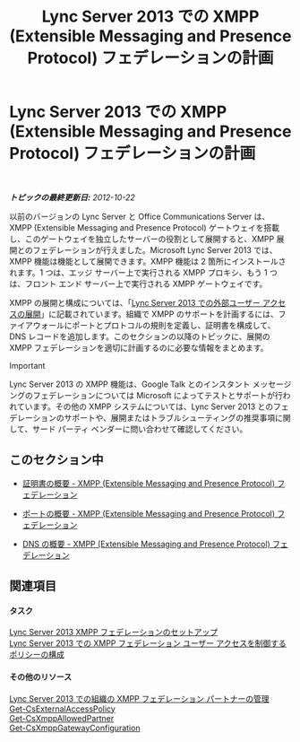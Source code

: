 ﻿---
title: Lync Server 2013 での XMPP (Extensible Messaging and Presence Protocol) フェデレーションの計画
TOCTitle: Lync Server 2013 での XMPP (Extensible Messaging and Presence Protocol) フェデレーションの計画
ms:assetid: 952b33e2-1f58-4831-9a39-1dfec2a316ad
ms:mtpsurl: https://technet.microsoft.com/ja-jp/library/JJ205107(v=OCS.15)
ms:contentKeyID: 48272921
ms.date: 05/19/2016
mtps_version: v=OCS.15
ms.translationtype: HT
---

# Lync Server 2013 での XMPP (Extensible Messaging and Presence Protocol) フェデレーションの計画

 

_**トピックの最終更新日:** 2012-10-22_

以前のバージョンの Lync Server と Office Communications Server は、XMPP (Extensible Messaging and Presence Protocol) ゲートウェイを搭載し、このゲートウェイを独立したサーバーの役割として展開すると、XMPP 展開とのフェデレーションが行えました。Microsoft Lync Server 2013 では、XMPP 機能は機能として展開できます。XMPP 機能は 2 箇所にインストールされます。1 つは、エッジ サーバー上で実行される XMPP プロキシ、もう 1 つは、フロント エンド サーバー上で実行される XMPP ゲートウェイです。

XMPP の展開と構成については、「[Lync Server 2013 での外部ユーザー アクセスの展開](lync-server-2013-deploying-external-user-access.md)」に記載されています。組織で XMPP のサポートを計画するには、ファイアウォールにポートとプロトコルの規則を定義し、証明書を構成して、DNS レコードを追加します。このセクションの以降のトピックに、展開の XMPP フェデレーションを適切に計画するのに必要な情報をまとめます。


> [!IMPORTANT]
> Lync Server 2013 の XMPP 機能は、Google Talk とのインスタント メッセージングのフェデレーションについては Microsoft によってテストとサポートが行われています。その他の XMPP システムについては、Lync Server 2013 とのフェデレーションのサポートや、展開またはトラブルシューティングの推奨事項に関して、サード パーティ ベンダーに問い合わせて確認してください。



## このセクション中

  - [証明書の概要 - XMPP (Extensible Messaging and Presence Protocol) フェデレーション](lync-server-2013-certificate-summary-extensible-messaging-and-presence-protocol-xmpp-federation.md)

  - [ポートの概要 - XMPP (Extensible Messaging and Presence Protocol) フェデレーション](lync-server-2013-port-summary-extensible-messaging-and-presence-protocol-xmpp-federation.md)

  - [DNS の概要 - XMPP (Extensible Messaging and Presence Protocol) フェデレーション](lync-server-2013-dns-summary-extensible-messaging-and-presence-protocol-xmpp-federation.md)

## 関連項目

#### タスク

[Lync Server 2013 XMPP フェデレーションのセットアップ](lync-server-2013-setting-up-xmpp-federation.md)  
[Lync Server 2013 での XMPP フェデレーション ユーザー アクセスを制御するポリシーの構成](lync-server-2013-configure-policies-to-control-xmpp-federated-user-access.md)  

#### その他のリソース

[Lync Server 2013 での組織の XMPP フェデレーション パートナーの管理](lync-server-2013-manage-xmpp-federated-partners-for-your-organization.md)  
[Get-CsExternalAccessPolicy](get-csexternalaccesspolicy.md)  
[Get-CsXmppAllowedPartner](get-csxmppallowedpartner.md)  
[Get-CsXmppGatewayConfiguration](get-csxmppgatewayconfiguration.md)

